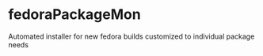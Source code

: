 # fedoraPackageMon
Automated installer for new fedora builds customized to individual package needs
